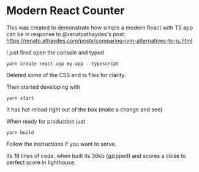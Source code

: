 # Modern React Counter

This was created to demonstrate how simple a modern React with TS app can be in response to @renatoathaydes's post: https://renato.athaydes.com/posts/comparing-jvm-alternatives-to-js.html

I just fired open the console and typed

```
yarn create react-app my-app --typescript
```

Deleted some of the CSS and ts files for clarity.

Then started developing with 

```
yarn start
```

It has hot reload right out of the box (make a change and see)

When ready for production just 

```
yarn build
```

Follow the instructions if you want to serve.

Its 18 lines of code, when built its 36kb (gzipped) and scores a close to perfect score in lighthouse.